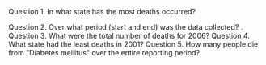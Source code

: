 Question
    1. In what state has the most deaths occurred?

Question
    2. Over what period (start and end) was the data collected?
.
Question
    3. What were the total number of deaths for 2006?
Question
    4. What state had the least deaths in 2001?
Question
    5. How many people die from "Diabetes mellitus" over the entire reporting period?


